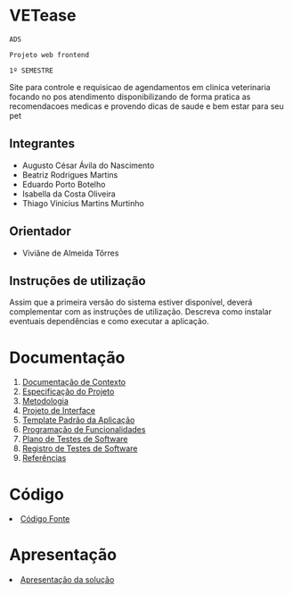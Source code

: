 # VETease

`ADS`

`Projeto web frontend`

`1º SEMESTRE`

Site para controle e requisicao de agendamentos em clinica veterinaria focando no pos atendimento disponibilizando de forma pratica as recomendacoes medicas e provendo dicas de saude e bem estar para seu pet

## Integrantes

* Augusto César Ávila do Nascimento
* Beatriz Rodrigues Martins
* Eduardo Porto Botelho
* Isabella da Costa Oliveira
* Thiago Vinicius Martins Murtinho

## Orientador

* Viviâne de Almeida Tôrres

## Instruções de utilização

Assim que a primeira versão do sistema estiver disponível, deverá complementar com as instruções de utilização. Descreva como instalar eventuais dependências e como executar a aplicação.

# Documentação

<ol>
<li><a href="docs/01-Documentação de Contexto.md"> Documentação de Contexto</a></li>
<li><a href="docs/02-Especificação do Projeto.md"> Especificação do Projeto</a></li>
<li><a href="docs/03-Metodologia.md"> Metodologia</a></li>
<li><a href="docs/04-Projeto de Interface.md"> Projeto de Interface</a></li>
<li><a href="docs/05-Template Padrão da Aplicação.md"> Template Padrão da Aplicação</a></li>
<li><a href="docs/06-Programação de Funcionalidades.md"> Programação de Funcionalidades</a></li>
<li><a href="docs/07-Plano de Testes de Software.md"> Plano de Testes de Software</a></li>
<li><a href="docs/08-Registro de Testes de Software.md"> Registro de Testes de Software</a></li>
<li><a href="docs/09-Referências.md"> Referências</a></li>
</ol>

# Código

<li><a href="src/README.md"> Código Fonte</a></li>

# Apresentação

<li><a href="presentation/README.md"> Apresentação da solução</a></li>
